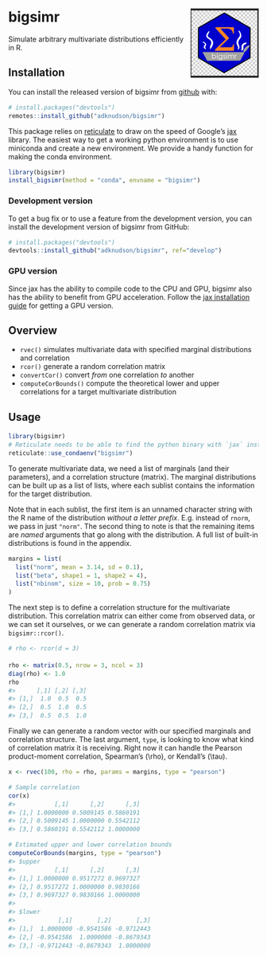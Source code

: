 
<!-- README.md is generated from README.Rmd. Please edit that file -->

# bigsimr <a href='https://github.com/adknudson/bigsimr'><img src='man/figures/logo.png' align="right" height="139" /></a>

<!-- badges: start -->

<!-- badges: end -->

Simulate arbitrary multivariate distributions efficiently in R.

## Installation

You can install the released version of bigsimr from
[github](https://github.com/) with:

``` r
# install.packages("devtools")
remotes::install_github("adknudson/bigsimr")
```

This package relies on
[reticulate](https://rstudio.github.io/reticulate/) to draw on the speed
of Google’s [jax](https://github.com/google/jax) library. The easiest
way to get a working python environment is to use miniconda and create a
new environment. We provide a handy function for making the conda
environment.

``` r
library(bigsimr)
install_bigsimr(method = "conda", envname = "bigsimr")
```

### Development version

To get a bug fix or to use a feature from the development version, you
can install the development version of bigsimr from GitHub:

``` r
# install.packages("devtools")
devtools::install_github("adknudson/bigsimr", ref="develop")
```

### GPU version

Since jax has the ability to compile code to the CPU and GPU, bigsimr
also has the ability to benefit from GPU acceleration. Follow the [jax
installation guide](https://github.com/google/jax#installation) for
getting a GPU version.

## Overview

  - `rvec()` simulates multivariate data with specified marginal
    distributions and correlation
  - `rcor()` generate a random correlation matrix
  - `convertCor()` convert *from* one correlation *to* another
  - `computeCorBounds()` compute the theoretical lower and upper
    correlations for a target multivariate distribution

## Usage

``` r
library(bigsimr)
# Reticulate needs to be able to find the python binary with `jax` installed
reticulate::use_condaenv("bigsimr")
```

To generate multivariate data, we need a list of marginals (and their
parameters), and a correlation structure (matrix). The marginal
distributions can be built up as a list of lists, where each sublist
contains the information for the target distribution.

Note that in each sublist, the first item is an unnamed character string
with the R name of the distribution *without a letter prefix*. E.g.
instead of `rnorm`, we pass in just `"norm"`. The second thing to note
is that the remaining items are *named* arguments that go along with the
distribution. A full list of built-in distributions is found in the
appendix.

``` r
margins = list(
  list("norm", mean = 3.14, sd = 0.1),
  list("beta", shape1 = 1, shape2 = 4),
  list("nbinom", size = 10, prob = 0.75)
)
```

The next step is to define a correlation structure for the multivariate
distribution. This correlation matrix can either come from observed
data, or we can set it ourselves, or we can generate a random
correlation matrix via `bigsimr::rcor()`.

``` r
# rho <- rcor(d = 3)

rho <- matrix(0.5, nrow = 3, ncol = 3)
diag(rho) <- 1.0
rho
#>      [,1] [,2] [,3]
#> [1,]  1.0  0.5  0.5
#> [2,]  0.5  1.0  0.5
#> [3,]  0.5  0.5  1.0
```

Finally we can generate a random vector with our specified marginals and
correlation structure. The last argument, `type`, is looking to know
what kind of correlation matrix it is receiving. Right now it can handle
the Pearson product-moment correlation, Spearman’s \(\rho\), or
Kendall’s \(\tau\).

``` r
x <- rvec(100, rho = rho, params = margins, type = "pearson")
```

``` r
# Sample correlation
cor(x)
#>           [,1]      [,2]      [,3]
#> [1,] 1.0000000 0.5009145 0.5860191
#> [2,] 0.5009145 1.0000000 0.5542112
#> [3,] 0.5860191 0.5542112 1.0000000
```

``` r
# Estimated upper and lower correlation bounds
computeCorBounds(margins, type = "pearson")
#> $upper
#>           [,1]      [,2]      [,3]
#> [1,] 1.0000000 0.9517272 0.9697327
#> [2,] 0.9517272 1.0000000 0.9830166
#> [3,] 0.9697327 0.9830166 1.0000000
#> 
#> $lower
#>            [,1]       [,2]       [,3]
#> [1,]  1.0000000 -0.9541586 -0.9712443
#> [2,] -0.9541586  1.0000000 -0.8679343
#> [3,] -0.9712443 -0.8679343  1.0000000
```
